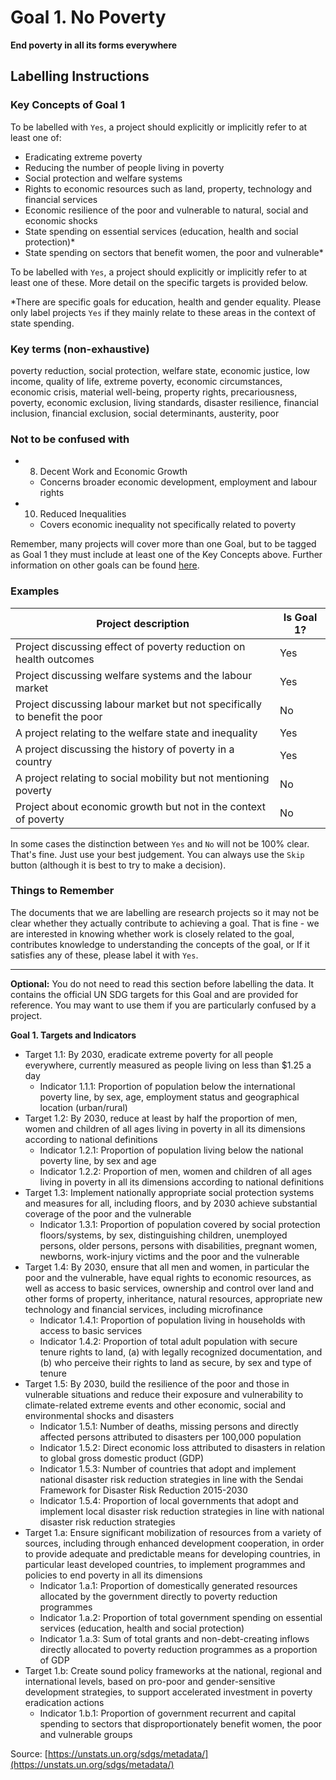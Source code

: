 # Goal 1. No Poverty
**End poverty in all its forms everywhere**

## Labelling Instructions

### Key Concepts of Goal 1

To be labelled with `Yes`, a project should explicitly or implicitly refer to at least one of:

- Eradicating extreme poverty
- Reducing the number of people living in poverty
- Social protection and welfare systems
- Rights to economic resources such as land, property, technology and financial services
- Economic resilience of the poor and vulnerable to natural, social and economic shocks
- State spending on essential services (education, health and social protection)*
- State spending on sectors that benefit women, the poor and vulnerable*

To be labelled with `Yes`, a project should explicitly or implicitly refer to at least one of these. More detail on the specific targets is provided below.

*There are specific goals for education, health and gender equality. Please only label projects `Yes` if they mainly relate to these areas in the context of state spending.

### Key terms (non-exhaustive)
poverty reduction, social protection, welfare state, economic justice, low income, quality of life, extreme poverty, economic circumstances, economic crisis, material well-being, property rights, precariousness, poverty, economic exclusion, living standards, disaster resilience, financial inclusion, financial exclusion, social determinants, austerity, poor

### Not to be confused with

- 8. Decent Work and Economic Growth
	- Concerns broader economic development, employment and labour rights
- 10. Reduced Inequalities
	- Covers economic inequality not specifically related to poverty

Remember, many projects will cover more than one Goal, but to be tagged as Goal 1 they must include at least one of the Key Concepts above. Further information on other goals can be found [here](https://unstats.un.org/sdgs/metadata/).

### Examples

| Project description                                                | Is Goal 1? |
|--------------------------------------------------------------------|------------|
| Project discussing effect of poverty reduction on health outcomes  | Yes        |
| Project discussing welfare systems and the labour market           | Yes        |
| Project discussing labour market but not specifically to benefit the poor           | No        |
| A project relating to the welfare state and inequality             | Yes        |
| A project discussing the history of poverty in a country           | Yes        |
| A project relating to social mobility but not mentioning poverty | No         |
| Project about economic growth but not in the context of poverty    | No         |

In some cases the distinction between `Yes` and `No` will not be 100% clear. That's fine. Just use your best judgement. You can always use the `Skip` button (although it is best to try to make a decision).


### Things to Remember

The documents that we are labelling are research projects so it may not be clear whether they actually contribute to achieving a goal. That is fine - we are interested in knowing whether work is closely related to the goal, contributes knowledge to understanding the concepts of the goal, or If it satisfies any of these, please label it with `Yes`.


---

**Optional:** You do not need to read this section before labelling the data. It contains the official UN SDG targets for this Goal and are provided for reference. You may want to use them if you are particularly confused by a project.


**Goal 1. Targets and Indicators**

- Target 1.1: By 2030, eradicate extreme poverty for all people everywhere, currently measured as people living on less than $1.25 a day
  - Indicator 1.1.1: Proportion of population below the international poverty line, by sex, age, employment status and geographical location (urban/rural)
- Target 1.2: By 2030, reduce at least by half the proportion of men, women and children of all ages living in poverty in all its dimensions according to national definitions
  - Indicator 1.2.1: Proportion of population living below the national poverty line, by sex and age
  - Indicator 1.2.2: Proportion of men, women and children of all ages living in poverty in all its dimensions according to national definitions
- Target 1.3: Implement nationally appropriate social protection systems and measures for all, including floors, and by 2030 achieve substantial coverage of the poor and the vulnerable
  - Indicator 1.3.1: Proportion of population covered by social protection floors/systems, by sex, distinguishing children, unemployed persons, older persons, persons with disabilities, pregnant women, newborns, work-injury victims and the poor and the vulnerable
- Target 1.4: By 2030, ensure that all men and women, in particular the poor and the vulnerable, have equal rights to economic resources, as well as access to basic services, ownership and control over land and other forms of property, inheritance, natural resources, appropriate new technology and financial services, including microfinance
  - Indicator 1.4.1: Proportion of population living in households with access to basic services
  - Indicator 1.4.2: Proportion of total adult population with secure tenure rights to land, (a) with legally recognized documentation, and (b) who perceive their rights to land as secure, by sex and type of tenure
- Target 1.5: By 2030, build the resilience of the poor and those in vulnerable situations and reduce their exposure and vulnerability to climate-related extreme events and other economic, social and environmental shocks and disasters
  - Indicator 1.5.1: Number of deaths, missing persons and directly affected persons attributed to disasters per 100,000 population
  - Indicator 1.5.2: Direct economic loss attributed to disasters in relation to global gross domestic product (GDP)
  - Indicator 1.5.3: Number of countries that adopt and implement national disaster risk reduction strategies in line with the Sendai Framework for Disaster Risk Reduction 2015-2030
  - Indicator 1.5.4: Proportion of local governments that adopt and implement local disaster risk reduction strategies in line with national disaster risk reduction strategies
- Target 1.a: Ensure significant mobilization of resources from a variety of sources, including through enhanced development cooperation, in order to provide adequate and predictable means for developing countries, in particular least developed countries, to implement programmes and policies to end poverty in all its dimensions
  - Indicator 1.a.1: Proportion of domestically generated resources allocated by the government directly to poverty reduction programmes
  - Indicator 1.a.2: Proportion of total government spending on essential services (education, health and social protection)
  - Indicator 1.a.3: Sum of total grants and non-debt-creating inflows directly allocated to poverty reduction programmes as a proportion of GDP
- Target 1.b: Create sound policy frameworks at the national, regional and international levels, based on pro-poor and gender-sensitive development strategies, to support accelerated investment in poverty eradication actions
  - Indicator 1.b.1: Proportion of government recurrent and capital spending to sectors that disproportionately benefit women, the poor and vulnerable groups

Source: [https://unstats.un.org/sdgs/metadata/](https://unstats.un.org/sdgs/metadata/)